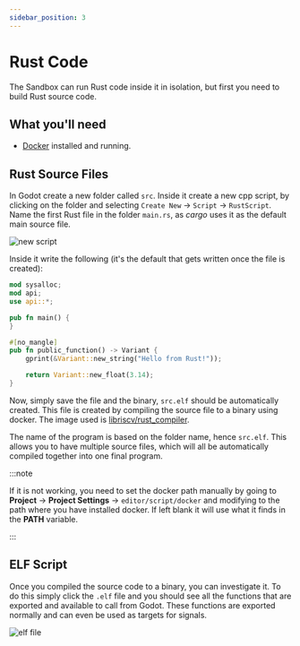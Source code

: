 ```yaml
---
sidebar_position: 3
---
```


# Rust Code

The Sandbox can run Rust code inside it in isolation, but first you need to build Rust source code.

## What you'll need

- [Docker](https://docs.docker.com/compose/) installed and running.

## Rust Source Files

In Godot create a new folder called `src`. Inside it create a new cpp script, by clicking on the folder and selecting `Create New` -> `Script` -> `RustScript`. Name the first Rust file in the folder `main.rs`, as *cargo* uses it as the default main source file.

![new script](/img/rustprogram/new-script.png)

Inside it write the following (it's the default that gets written once the file is created):

```rust
mod sysalloc;
mod api;
use api::*;

pub fn main() {
}

#[no_mangle]
pub fn public_function() -> Variant {
	gprint(&Variant::new_string("Hello from Rust!"));

	return Variant::new_float(3.14);
}
```

Now, simply save the file and the binary, `src.elf` should be automatically created. This file is created by compiling the source file to a binary using docker. The image used is [libriscv/rust_compiler](https://github.com/orgs/libriscv/packages).

The name of the program is based on the folder name, hence `src.elf`. This allows you to have multiple source files, which will all be automatically compiled together into one final program.

:::note

If it is not working, you need to set the docker path manually by going to **Project** -> **Project Settings** -> `editor/script/docker` and modifying to the path where you have installed docker. If left blank it will use what it finds in the **PATH** variable.

:::

## ELF Script

Once you compiled the source code to a binary, you can investigate it. To do this simply click the `.elf` file and you should see all the functions that are exported and available to call from Godot. These functions are exported normally and can even be used as targets for signals.

![elf file](/img/cppprogram/elf-file.png)
